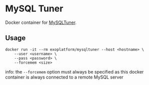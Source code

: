 # MySQL Tuner

Docker container for [MySQLTuner](https://github.com/major/MySQLTuner-perl).

## Usage

    docker run -it --rm exoplatform/mysqltuner --host <hostname> \
        --user <username> \
        --pass <password> \
        --forcemem <size>

info: the `--forcemem` option must always be specified as this docker container is always connected to a remote MySQL server
